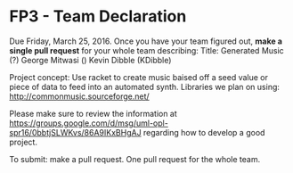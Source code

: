 # FP3 - Team Declaration
Due Friday, March 25, 2016.
Once you have your team figured out, **make a single pull request** for your whole team describing:
Title: Generated Music (?)
George Mitwasi ()
Kevin Dibble (KDibble)

Project concept:
Use racket to create music baised off a seed value or piece of data to feed into an automated synth.
Libraries we plan on using:
http://commonmusic.sourceforge.net/



Please make sure to review the information at https://groups.google.com/d/msg/uml-opl-spr16/0bbtjSLWKvs/86A9IKxBHgAJ regarding how to develop a good project.

To submit: make a pull request. One pull request for the whole team.
